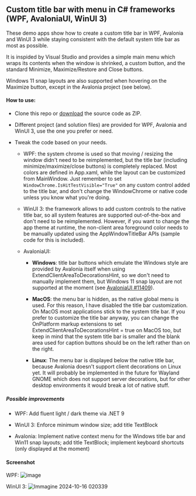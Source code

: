## Custom title bar with menu in C# frameworks (WPF, AvaloniaUI, WinUI 3)

These demo apps show how to create a custom title bar in WPF, Avalonia and WinUI 3 while staying consistent with the default system title bar as most as possible.

It is inspided by Visual Studio and provides a simple main menu which wraps its contents when the window is shrinked, a custom button, and the standard Minimize, Maximize/Restore and Close buttons.

Windows 11 snap layouts are also supported when hovering on the Maximize button, except in the Avalonia project (see below).

#### How to use:

- Clone this repo or [download](https://github.com/manfromarce/Wpf-TitleBar-Menu/archive/refs/heads/main.zip) the source code as ZIP.

- Different project (and solution files) are provided for WPF, Avalonia and WinUI 3, use the one you prefer or need.

- Tweak the code based on your needs.
  
  - WPF: the system chrome is used so that moving / resizing the window didn't need to be reimplemented, but the title bar (including minimize/maximize/close buttons) is completely replaced. Most colors are defined in App.xaml, while the layout can be customized from MainWindow. Just remember to set `WindowChrome.IsHitTestVisible="True"` on any custom control added to the title bar, and don't change the WindowChrome or native code unless you know what you're doing.
  
  - WinUI 3: the framework allows to add custom controls to the native title bar, so all system features are supported out-of-the-box and don't need to be reimplemented. However, if you want to change the app theme at runtime, the non-client area foreground color needs to be manually updated using the AppWindowTitleBar APIs (sample code for this is included).
  
  - AvaloniaUI:
    
    - **Windows**: title bar buttons which emulate the Windows style are provided by Avalonia itself when using ExtendClientAreaToDecorationsHint, so we don't need to manually implement them, but Windows 11 snap layout are not supported at the moment (see [AvaloniaUI #11409](https://github.com/AvaloniaUI/Avalonia/issues/11409)).
    
    - **MacOS**: the menu bar is hidden, as the native global menu is used. For this reason, I have disabled the title bar customization. On MacOS most applications stick to the system title bar. If you prefer to customize the title bar anyway, you can change the OnPlatform markup extensions to set ExtendClientAreaToDecorationsHint = true on MacOS too, but keep in mind that the system title bar is smaller and the blank area used for caption buttons should be on the left rather than on the right.
    
    - **Linux**: The menu bar is displayed below the native title bar, because Avalonia doesn't support client decorations on Linux yet. It will probably be implemented in the future for Wayland GNOME which does not support server decorations, but for other desktop environments it would break a lot of native stuff.

##### Possible improvements

- WPF: Add fluent light / dark theme via .NET 9

- WinUI 3: Enforce minimum window size; add title TextBlock

- Avalonia: Implement native context menu for the Windows title bar and Win11 snap layouts; add title TextBlock; implement keyboard shortcuts (only displayed at the moment)

#### Screenshot

WPF:
![image](https://github.com/manfromarce/Wpf-TitleBar-Menu/assets/45036600/245562ea-d7de-4b31-97e2-3d5dfe52f89e)

WinUI 3:
![Immagine 2024-10-16 020339](https://github.com/user-attachments/assets/014b2e2d-8eab-40ec-aeba-bae39873acac)

